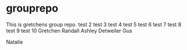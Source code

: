 # grouprepo
This is gretchens group repo. 
test 2
test 3
test 4
test 5
test 6
test 7
test 8
test 9
test 10
Gretchen
Randall
Ashley
Detweiler
Gus

Natalie
